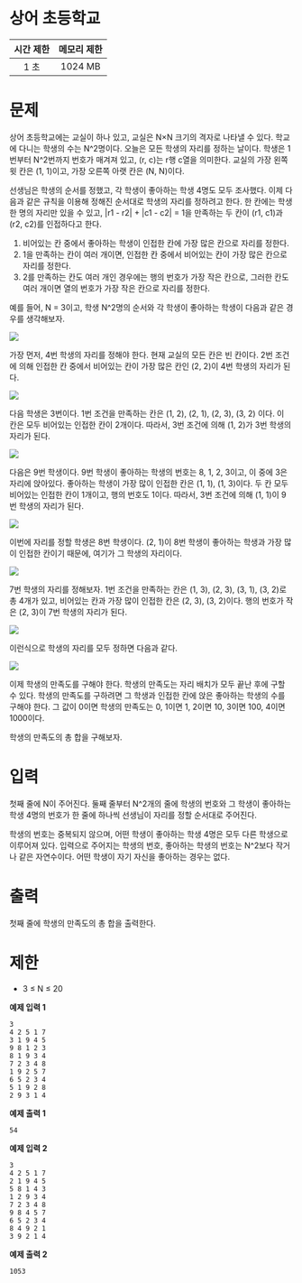 # 상어 초등학교

| 시간 제한 | 	메모리 제한	 |
| :---: |:--------:|
|1 초 | 1024 MB  |


# 문제
상어 초등학교에는 교실이 하나 있고, 교실은 N×N 크기의 격자로 나타낼 수 있다. 학교에 다니는 학생의 수는 N^2명이다. 오늘은 모든 학생의 자리를 정하는 날이다. 학생은 1번부터 N^2번까지 번호가 매겨져 있고, (r, c)는 r행 c열을 의미한다. 교실의 가장 왼쪽 윗 칸은 (1, 1)이고, 가장 오른쪽 아랫 칸은 (N, N)이다.

선생님은 학생의 순서를 정했고, 각 학생이 좋아하는 학생 4명도 모두 조사했다. 이제 다음과 같은 규칙을 이용해 정해진 순서대로 학생의 자리를 정하려고 한다. 한 칸에는 학생 한 명의 자리만 있을 수 있고, |r1 - r2| + |c1 - c2| = 1을 만족하는 두 칸이 (r1, c1)과 (r2, c2)를 인접하다고 한다.

1. 비어있는 칸 중에서 좋아하는 학생이 인접한 칸에 가장 많은 칸으로 자리를 정한다. 
2. 1을 만족하는 칸이 여러 개이면, 인접한 칸 중에서 비어있는 칸이 가장 많은 칸으로 자리를 정한다. 
3. 2를 만족하는 칸도 여러 개인 경우에는 행의 번호가 가장 작은 칸으로, 그러한 칸도 여러 개이면 열의 번호가 가장 작은 칸으로 자리를 정한다.

예를 들어, N = 3이고, 학생 N^2명의 순서와 각 학생이 좋아하는 학생이 다음과 같은 경우를 생각해보자.

![](https://velog.velcdn.com/images/kyunghwan1207/post/6dd76a4c-eacf-44f5-bf0c-28725e912925/image.png)

가장 먼저, 4번 학생의 자리를 정해야 한다. 현재 교실의 모든 칸은 빈 칸이다. 2번 조건에 의해 인접한 칸 중에서 비어있는 칸이 가장 많은 칸인 (2, 2)이 4번 학생의 자리가 된다.

![](https://velog.velcdn.com/images/kyunghwan1207/post/5de41e14-71d1-47e6-b95d-0a8ffc4fdfaf/image.png)

다음 학생은 3번이다. 1번 조건을 만족하는 칸은 (1, 2), (2, 1), (2, 3), (3, 2) 이다. 이 칸은 모두 비어있는 인접한 칸이 2개이다. 따라서, 3번 조건에 의해 (1, 2)가 3번 학생의 자리가 된다.

![](https://velog.velcdn.com/images/kyunghwan1207/post/03be9e06-cd77-4eaa-a908-5ee9a6cea258/image.png)
 	 	 
다음은 9번 학생이다. 9번 학생이 좋아하는 학생의 번호는 8, 1, 2, 3이고, 이 중에 3은 자리에 앉아있다. 좋아하는 학생이 가장 많이 인접한 칸은 (1, 1), (1, 3)이다. 두 칸 모두 비어있는 인접한 칸이 1개이고, 행의 번호도 1이다. 따라서, 3번 조건에 의해 (1, 1)이 9번 학생의 자리가 된다.

![](https://velog.velcdn.com/images/kyunghwan1207/post/fc568704-934e-4831-9c8e-847c0573d4d2/image.png)
 	 	 
이번에 자리를 정할 학생은 8번 학생이다. (2, 1)이 8번 학생이 좋아하는 학생과 가장 많이 인접한 칸이기 때문에, 여기가 그 학생의 자리이다.

![](https://velog.velcdn.com/images/kyunghwan1207/post/4c4ecb09-6f74-472a-9445-d012044149e9/image.png)
 	 	 
7번 학생의 자리를 정해보자. 1번 조건을 만족하는 칸은 (1, 3), (2, 3), (3, 1), (3, 2)로 총 4개가 있고, 비어있는 칸과 가장 많이 인접한 칸은 (2, 3), (3, 2)이다. 행의 번호가 작은 (2, 3)이 7번 학생의 자리가 된다.

![](https://velog.velcdn.com/images/kyunghwan1207/post/2fcb56d9-66ca-464e-a992-1be003d7169c/image.png)
 	 	 
이런식으로 학생의 자리를 모두 정하면 다음과 같다.

![](https://velog.velcdn.com/images/kyunghwan1207/post/8fac36c7-a6d2-4ce9-afbf-ec7c6b5d6c2f/image.png)

이제 학생의 만족도를 구해야 한다. 학생의 만족도는 자리 배치가 모두 끝난 후에 구할 수 있다. 학생의 만족도를 구하려면 그 학생과 인접한 칸에 앉은 좋아하는 학생의 수를 구해야 한다. 그 값이 0이면 학생의 만족도는 0, 1이면 1, 2이면 10, 3이면 100, 4이면 1000이다.

학생의 만족도의 총 합을 구해보자.

# 입력

첫째 줄에 N이 주어진다. 둘째 줄부터 N^2개의 줄에 학생의 번호와 그 학생이 좋아하는 학생 4명의 번호가 한 줄에 하나씩 선생님이 자리를 정할 순서대로 주어진다.

학생의 번호는 중복되지 않으며, 어떤 학생이 좋아하는 학생 4명은 모두 다른 학생으로 이루어져 있다. 입력으로 주어지는 학생의 번호, 좋아하는 학생의 번호는 N^2보다 작거나 같은 자연수이다. 어떤 학생이 자기 자신을 좋아하는 경우는 없다.

# 출력
첫째 줄에 학생의 만족도의 총 합을 출력한다.

# 제한
+ 3 ≤ N ≤ 20

**예제 입력 1** 

```
3
4 2 5 1 7
3 1 9 4 5
9 8 1 2 3
8 1 9 3 4
7 2 3 4 8
1 9 2 5 7
6 5 2 3 4
5 1 9 2 8
2 9 3 1 4
```
**예제 출력 1** 
```
54
```
**예제 입력 2** 
```
3
4 2 5 1 7
2 1 9 4 5
5 8 1 4 3
1 2 9 3 4
7 2 3 4 8
9 8 4 5 7
6 5 2 3 4
8 4 9 2 1
3 9 2 1 4
```
**예제 출력 2** 
```
1053
```
